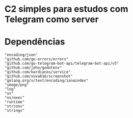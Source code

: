 # C2 simples para estudos com Telegram como server

# Dependências 

	"encoding/json"
	"github.com/go-errors/errors"
	"github.com/go-telegram-bot-api/telegram-bot-api/v5"
	"github.com/joho/godotenv"
	"github.com/kardianos/service"
	"github.com/vova616/screenshot"
	"golang.org/x/text/encoding/ianaindex"
	"image/png"
	"log"
	"os"
	"os/exec"
	"runtime"
	"strconv"
	"strings"
